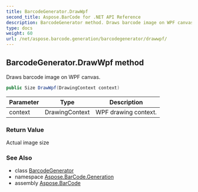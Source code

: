 ```yaml
---
title: BarcodeGenerator.DrawWpf
second_title: Aspose.BarCode for .NET API Reference
description: BarcodeGenerator method. Draws barcode image on WPF canvas
type: docs
weight: 60
url: /net/aspose.barcode.generation/barcodegenerator/drawwpf/
---
```

## BarcodeGenerator.DrawWpf method

Draws barcode image on WPF canvas.

```csharp
public Size DrawWpf(DrawingContext context)
```

| Parameter | Type | Description |
| --- | --- | --- |
| context | DrawingContext | WPF drawing context. |

### Return Value

Actual image size

### See Also

* class [BarcodeGenerator](../)
* namespace [Aspose.BarCode.Generation](../../barcodegenerator/)
* assembly [Aspose.BarCode](../../../)


